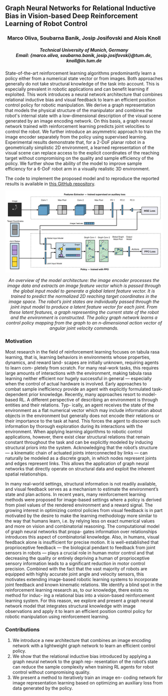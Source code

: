 ## Graph Neural Networks for Relational Inductive Bias in Vision-based Deep Reinforcement Learning of Robot Control

<div align="center">
  <h3>Marco Oliva, Soubarna Banik, Josip Josifovski and Alois Knoll</h3>
  
  <h5>Technical University of Munich, Germany<br>
  Email: {marco.oliva, soubarna.banik, josip.josifovski}@tum.de, knoll@in.tum.de</h5>
</div>

State-of-the-art reinforcement learning algorithms predominantly learn a policy either from a numerical state vector or from images. Both approaches generally do not take structural knowledge of the task into account. This is especially prevalent in robotic applications and can benefit learning if exploited. This work introduces a neural network architecture that combines relational inductive bias and visual feedback to learn an efficient position control policy for robotic manipulation. We derive a graph representation that models the physical structure of the manipulator and combines the robot's internal state with a low-dimensional description of the visual scene generated by an image encoding network. On this basis, a graph neural network trained with reinforcement learning predicts joint velocities to control the robot. We further introduce an asymmetric approach to train the image encoder separately from the policy using supervised learning. Experimental results demonstrate that, for a 2-DoF planar robot in a geometrically simplistic 2D environment, a learned representation of the visual scene can replace access to the explicit coordinates of the reaching target without compromising on the quality and sample efficiency of the policy. We further show the ability of the model to improve sample efficiency for a 6-DoF robot arm in a visually realistic 3D environment.

The code to implement the proposed model and to reproduce the reported results is available in [this GitHub repository](https://github.com/mrcoliva/relational-inductive-bias-in-vision-based-rl).

<div align="center">
  <img src="images/architecture.png" width="1200">
  <p>
  <i>An overview of the model architecture: the image encoder processes the image data and extracts an image feature vector which is passed through the
global input model to generate a global latent feature vector. It is trained to predict the normalized 2D reaching target coordinates in the image space. The
robot’s joint states are individually passed through the joint input model to produce a latent feature vector for each joint. From these latent features, a graph
representing the current state of the robot and the environment is constructed. The policy graph network learns a control policy mapping from the graph to
an n-dimensional action vector of angular joint velocity commands.</i>
  </p>
</div>

### Motivation
Most research in the field of reinforcement learning focuses on tabula rasa learning, that is, learning behaviors in environments whose properties, dynamics, and reward land- scapes are initially unknown, requiring agents to learn com- pletely from scratch. For many real-work tasks, this requires large amounts of interactions with the environment, making tabula rasa learning neither efficient nor hugely successful in general — especially when the control of actual hardware is involved. Early approaches to combat sample inefficiency provide an agent with explicitly formulated task-dependent prior knowledge. Recently, many approaches resort to model-based RL. A different perspective of describing an environment is through entities and their relations. Typ- ically, an agent receives the state of the environment as a flat numerical vector which may include information about objects in the environment but generally does not encode their relations or their importance to the task at hand. This forces the agent to discover such information by thorough exploration during its interactions with the environment. When applying learning algorithms to robotic control applications, however, there exist clear structural relations that remain constant throughout the task and can be explicitly modeled by inducing structural priors into the system. Acknowledging that the robot’s structure — a kinematic chain of actuated joints interconnected by links — can naturally be modeled as a discrete graph, in which nodes represent joints and edges represent links. This allows the application of graph neural networks that directly operate on structural data and exploit the inherent spatial relationships. 
 
In many real-world settings, structural information is not readily available, and visual feedback serves as a mechanism to estimate the environment’s state and plan actions. In recent years, many reinforcement learning methods were proposed for image-based settings where a policy is derived from pixel values of the rendered environment and a reward signal. The growing interest in optimizing control policies from visual feedback is in part motivated by the desire to make the learning methodology more similar to the way that humans learn, i.e. by relying less on exact numerical values and more on vision and combinatorial reasoning. The computational model of graph neural networks that propa- gates information over relationships introduces this aspect of combinatorial knowledge. Also, in humans, visual feedback alone is insufficient for precise motion. It is well-established that proprioceptive feedback — the biological pendant to feedback from joint sensors in robots — plays a crucial role in human motor control and that decreasing the quality or entirely depriving a human of proprioceptive sensory information leads to a significant reduction in motor control precision. Combined with the fact that the vast majority of robots are equipped with highly accurate joint angle and velocity sensors, this motivates extending image-based robotic learning systems to incorporate joint feedback and known kinematic relations. We identify a blind spot in the reinforcement learning research as, to our knowledge, there exists no method for induc- ing a relational bias into a vision-based reinforcement learning system. For this reason, we explore and present a graph neural network model that integrates structural knowledge with image observations and apply it to learn an efficient position control policy for robotic manipulation using reinforcement learning. 

### Contributions
1) We introduce a new architecture that combines an image encoding network with a lightweight graph network to learn an efficient control policy. 
2) We show that the relational inductive bias introduced by applying a graph neural network to the graph rep- resentation of the robot’s state can reduce the sample complexity when training RL agents for robot control without compromising quality. 
3) We present a method to iteratively train an image en- coding network for image representation learning based on optimizing an auxiliary loss from data generated by the policy.
